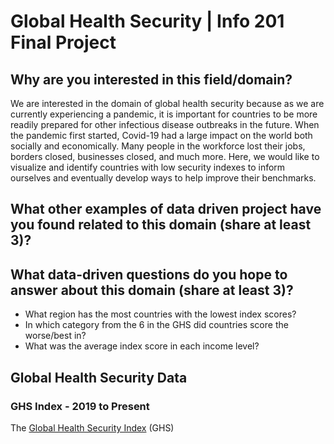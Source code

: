 # Global Health Security | Info 201 Final Project
## Why are you interested in this field/domain?
We are interested in the domain of global health security because as we are currently experiencing a pandemic, it is important for countries to be more readily prepared for other infectious disease outbreaks in the future. When the pandemic first started, Covid-19 had a large impact on the world both socially and economically. Many people in the workforce lost their jobs, borders closed, businesses closed, and much more. Here, we would like to visualize and identify countries with low security indexes to inform ourselves and eventually develop ways to help improve their benchmarks.

## What other examples of data driven project have you found related to this domain (share  **at least 3**)?

## What data-driven questions do you hope to answer about this domain (share **at least 3**)?
- What region has the most countries with the lowest index scores?
- In which category from the 6 in the GHS did countries score the worse/best in?
- What was the average index score in each income level? 

## Global Health Security Data
### GHS Index - 2019 to Present
The [Global Health Security Index](https://www.ghsindex.org/wp-content/uploads/2021/12/2021_GHSindexFullReport_Final.pdf) (GHS) 



